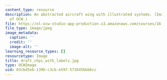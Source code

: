 ```yaml
---
content_type: resource
description: An abstracted aircraft wing with illustrated systems. (Image courtesy
  of OCW.)
file: https://ol-ocw-studio-app-production.s3.amazonaws.com/courses/16-01-unified-engineering-i-ii-iii-iv-fall-2005-spring-2006/03cbd5eb1396c3cbe59f572645bbb6cc_draft_chpi_with_labels.jpg
file_type: image/jpeg
image_metadata:
  caption: ''
  credit: ''
  image-alt: ''
learning_resource_types: []
resourcetype: Image
title: draft_chpi_with_labels.jpg
type: OCWImage
uid: 03cbd5eb-1396-c3cb-e59f-572645bbb6cc
---
```

